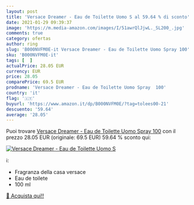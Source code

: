 ```yaml
---
layout: post
title: 'Versace Dreamer - Eau de Toilette Uomo S al 59.64 % di sconto'
date: 2021-01-29 09:39:37
image: 'https://m.media-amazon.com/images/I/51awrQlJjwL._SL200_.jpg'
comments: true
category: ofertas
author: ring
slug: 'B000NVFM0E-it Versace Dreamer - Eau de Toilette Uomo Spray 100'
sku: 'B000NVFM0E-it'
tags: [  ]
actualPrice: 28.05 EUR
currency: EUR
price: 28.05
comparePrice: 69.5 EUR
prodname: 'Versace Dreamer - Eau de Toilette Uomo Spray  100'
country: 'it'
flag: '🇮🇹'
buyurl: 'https://www.amazon.it/dp/B000NVFM0E/?tag=tolees00-21'
descuento: '59.64'
average: '28.05'
---
```


Puoi trovare [Versace Dreamer - Eau de Toilette Uomo Spray  100](https://www.amazon.it/dp/B000NVFM0E/?tag=tolees00-21) con il prezzo 28.05 EUR (originale: 69.5 EUR) 59.64 % sconto qui:

[![Versace Dreamer - Eau de Toilette Uomo S](https://m.media-amazon.com/images/I/51awrQlJjwL._SL200_.jpg)](https://www.amazon.it/dp/B000NVFM0E/?tag=tolees00-21)

ℹ️:

- Fragranza della casa versace
- Eau de toilete
- 100 ml

[🛒 Acquista qui!!](https://www.amazon.it/dp/B000NVFM0E/?tag=tolees00-21)
